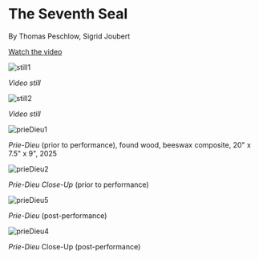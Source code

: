 # The Seventh Seal


By Thomas Peschlow, Sigrid Joubert


[Watch the video](https://youtu.be/KPaO4xBU-iM)


![still1](still1.jpg)

*Video still*

![still2](still2.jpg)

*Video still*


![prieDieu1](prieDieu1.jpg)

*Prie-Dieu* (prior to performance), found wood, beeswax composite, 20" x 7.5" x 9", 2025


![prieDieu2](prieDieu2.jpg)

*Prie-Dieu Close-Up* (prior to performance)


![prieDieu5](prieDieu5.jpg)

*Prie-Dieu* (post-performance)


![prieDieu4](prieDieu4.jpg)

*Prie-Dieu* Close-Up (post-performance)